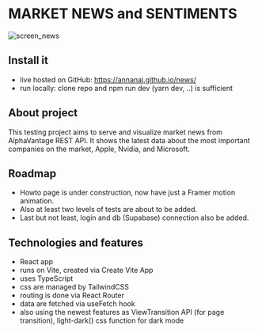 # MARKET NEWS and SENTIMENTS

![screen_news](https://github.com/user-attachments/assets/004704dd-a2fd-4927-8189-0262a8e13f0c)

## Install it

-   live hosted on GitHub: https://annanaj.github.io/news/
-   run locally: clone repo and npm run dev (yarn dev, ..) is sufficient

## About project

This testing project aims to serve and visualize market news from AlphaVantage REST API. It shows the latest data about the most important companies on the market, Apple, Nvidia, and Microsoft.

## Roadmap

-   Howto page is under construction, now have just a Framer motion animation.
-   Also at least two levels of tests are about to be added.
-   Last but not least, login and db (Supabase) connection also be added.

## Technologies and features

-   React app
-   runs on Vite, created via Create Vite App
-   uses TypeScript
-   css are managed by TailwindCSS
-   routing is done via React Router
-   data are fetched via useFetch hook
-   also using the newest features as ViewTransition API (for page transition), light-dark() css function for dark mode
